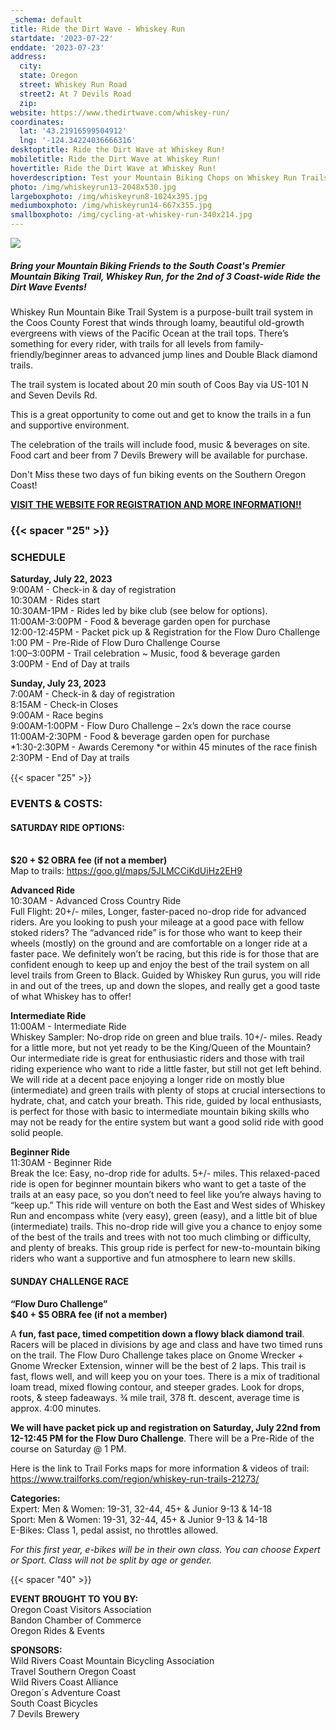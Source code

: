 ```yaml
---
_schema: default
title: Ride the Dirt Wave - Whiskey Run
startdate: '2023-07-22'
enddate: '2023-07-23'
address:
  city:
  state: Oregon
  street: Whiskey Run Road
  street2: At 7 Devils Road
  zip:
website: https://www.thedirtwave.com/whiskey-run/
coordinates:
  lat: '43.21916599504912'
  lng: '-124.34224036666316'
desktoptitle: Ride the Dirt Wave at Whiskey Run!
mobiletitle: Ride the Dirt Wave at Whiskey Run!
hovertitle: Ride the Dirt Wave at Whiskey Run!
hoverdescription: Test your Mountain Biking Chops on Whiskey Run Trails!
photo: /img/whiskeyrun13-2048x530.jpg
largeboxphoto: /img/whiskeyrun8-1024x395.jpg
mediumboxphoto: /img/whiskeyrun14-667x355.jpg
smallboxphoto: /img/cycling-at-whiskey-run-340x214.jpg
---
```

![](/img/dirt-wave-header.jpg)

##### **Bring your Mountain Biking Friends to the South Coast's Premier Mountain Biking Trail, Whiskey Run, for the 2nd of 3 Coast-wide Ride the Dirt Wave Events!**

Whiskey Run Mountain Bike Trail System is a purpose-built trail system in the Coos County Forest that winds through loamy, beautiful old-growth evergreens with views of the Pacific Ocean at the trail tops. There’s something for every rider, with trails for all levels from family-friendly/beginner areas to advanced jump lines and Double Black diamond trails.

The trail system is located about 20 min south of Coos Bay via US-101 N and Seven Devils Rd.

This is a great opportunity to come out and get to know the trails in a fun and supportive environment.

The celebration of the trails will include food, music & beverages on site. Food cart and beer from 7 Devils Brewery will be available for purchase.

Don't Miss these two days of fun biking events on the Southern Oregon Coast!

**<a target="_blank" href="https://www.thedirtwave.com/whiskey-run/">VISIT THE WEBSITE FOR REGISTRATION AND MORE INFORMATION!!</a>**

### {{< spacer "25" >}}

### SCHEDULE

**Saturday, July 22, 2023**<br>9:00AM - Check-in & day of registration<br>10:30AM - Rides start<br>10:30AM-1PM - Rides led by bike club (see below for options).<br>11:00AM-3:00PM - Food & beverage garden open for purchase<br>12:00-12:45PM - Packet pick up & Registration for the Flow Duro Challenge<br>1:00 PM - Pre-Ride of Flow Duro Challenge Course<br>1:00–3:00PM - Trail celebration ~ Music, food & beverage garden<br>3:00PM - End of Day at trails

**Sunday, July 23, 2023**<br>7:00AM - Check-in & day of registration<br>8:15AM - Check-in Closes<br>9:00AM - Race begins<br>9:00AM-1:00PM - Flow Duro Challenge – 2x’s down the race course<br>11:00AM-2:30PM - Food & beverage garden open for purchase<br>\*1:30-2:30PM - Awards Ceremony \*or within 45 minutes of the race finish<br>2:30PM - End of Day at trails

{{< spacer "25" >}}<img width="15" title="Click and drag to move" height="15" src="data:image/gif;base64,R0lGODlhAQABAPABAP///wAAACH5BAEKAAAALAAAAAABAAEAAAICRAEAOw==" />

### EVENTS & COSTS:

#### **SATURDAY RIDE OPTIONS:**

<br>**$20 + $2 OBRA fee (if not a member)**<br>Map to trails: <a target="_blank" href="https://goo.gl/maps/5JLMCCiKdUiHz2EH9">https://goo.gl/maps/5JLMCCiKdUiHz2EH9</a>

**Advanced Ride**<br>10:30AM - Advanced Cross Country Ride<br>Full Flight: 20+/- miles, Longer, faster-paced no-drop ride for advanced riders. Are you looking to push your mileage at a good pace with fellow stoked riders? The “advanced ride” is for those who want to keep their wheels (mostly) on the ground and are comfortable on a longer ride at a faster pace. We definitely won’t be racing, but this ride is for those that are confident enough to keep up and enjoy the best of the trail system on all level trails from Green to Black. Guided by Whiskey Run gurus, you will ride in and out of the trees, up and down the slopes, and really get a good taste of what Whiskey has to offer!

**Intermediate Ride**<br>11:00AM - Intermediate Ride<br>Whiskey Sampler: No-drop ride on green and blue trails. 10+/- miles. Ready for a little more, but not yet ready to be the King/Queen of the Mountain? Our intermediate ride is great for enthusiastic riders and those with trail riding experience who want to ride a little faster, but still not get left behind. We will ride at a decent pace enjoying a longer ride on mostly blue (intermediate) and green trails with plenty of stops at crucial intersections to hydrate, chat, and catch your breath. This ride, guided by local enthusiasts, is perfect for those with basic to intermediate mountain biking skills who may not be ready for the entire system but want a good solid ride with good solid people.

**Beginner Ride**<br>11:30AM - Beginner Ride<br>Break the Ice: Easy, no-drop ride for adults. 5+/- miles. This relaxed-paced ride is open for beginner mountain bikers who want to get a taste of the trails at an easy pace, so you don’t need to feel like you’re always having to “keep up.” This ride will venture on both the East and West sides of Whiskey Run and encompass white (very easy), green (easy), and a little bit of blue (intermediate) trails. This no-drop ride will give you a chance to enjoy some of the best of the trails and trees with not too much climbing or difficulty, and plenty of breaks. This group ride is perfect for new-to-mountain biking riders who want a supportive and fun atmosphere to learn new skills.

#### SUNDAY CHALLENGE RACE

**“Flow Duro Challenge”&nbsp;<br>$40 + $5 OBRA fee (if not a member)**

A **fun, fast pace, timed competition down a flowy black diamond trail**. Racers will be placed in divisions by age and class and have two timed runs on the trail. The Flow Duro Challenge takes place on Gnome Wrecker + Gnome Wrecker Extension, winner will be the best of 2 laps. This trail is fast, flows well, and will keep you on your toes. There is a mix of traditional loam tread, mixed flowing contour, and steeper grades. Look for drops, roots, & steep fadeaways. ¾ mile trail, 378 ft. descent, average time is approx. 4:00 minutes.

**We will have packet pick up and registration on Saturday, July 22nd from 12-12:45 PM for the Flow Duro Challenge**. There will be a Pre-Ride of the course on Saturday @ 1 PM.

Here is the link to Trail Forks maps for more information & videos of trail:<br><a target="_blank" href="https://www.trailforks.com/region/whiskey-run-trails-21273/">https://www.trailforks.com/region/whiskey-run-trails-21273/</a>

**Categories:**<br>Expert: Men & Women: 19-31, 32-44, 45+ & Junior 9-13 & 14-18<br>Sport: Men & Women: 19-31, 32-44, 45+ & Junior 9-13 & 14-18<br>E-Bikes: Class 1, pedal assist, no throttles allowed.

*For this first year, e-bikes will be in their own class. You can choose Expert or Sport. Class will not be split by age or gender.*

{{< spacer "40" >}}

**EVENT BROUGHT TO YOU BY:**<br>Oregon Coast Visitors Association<br>Bandon Chamber of Commerce<br>Oregon Rides & Events

**SPONSORS:**<br>Wild Rivers Coast Mountain Bicycling Association<br>Travel Southern Oregon Coast<br>Wild Rivers Coast Alliance<br>Oregon´s Adventure Coast<br>South Coast Bicycles<br>7 Devils Brewery